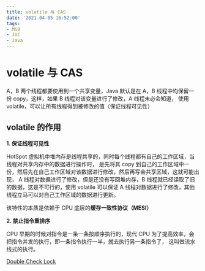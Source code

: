 ```yaml
---
title: volatile 与 CAS
date: '2021-04-05 16:52:00'
tags:
- MSB
- JUC
- Java
---
```

# volatile 与 CAS

A，B 两个线程都要使用到一个共享变量，Java 默认是在 A，B 线程中均保留一份 copy，这样，如果 B 线程对该变量进行了修改，A 线程未必会知道，
使用 volatile，可以让所有线程得到被修改的值（保证线程可见性）


## volatile 的作用

**1. 保证线程可见性**

HotSpot 虚拟机中堆内存是线程共享的，同时每个线程都有自己的工作区域，当线程对共享内存中的数据进行操作时，
是先将其 copy 到自己的工作区域中一份，然后先在自己工作区域对该数据进行修改，然后再写会共享区域，这就可能出现，
A 线程对数据进行了修改，但是还没有写回堆内存，B 线程就已经读取了旧的数据，这是不可行的，使用 volatile 可以保证
A 线程对数据进行了修改，其他线程立马可以对自己工作区域的数据进行更新。

该特性的本质是依赖于 CPU 底层的**缓存一致性协议（MESI）**

**2. 禁止指令重排序**

CPU 早期的时候对指令是一条一条按顺序执行的，现代 CPU 为了提高效率，会把指令并发的执行，即一条指令执行一半，就去执行另一条指令了，
这叫做流水线式的执行。

[Double Check Lock](/src/main/java/我爱你/王硕/c006_volatileandcas/d02_singleton)
